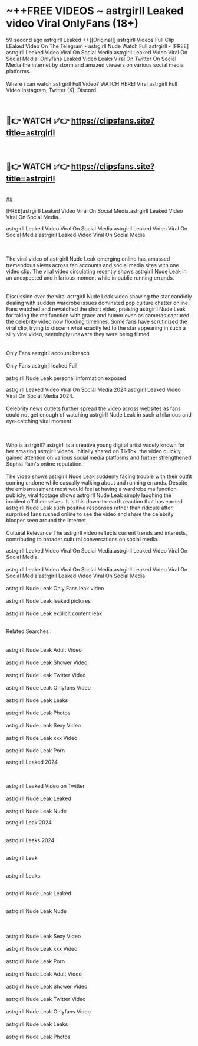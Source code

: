 # ~++FREE VIDEOS ~ astrgirll Leaked video Viral OnlyFans (18+)<br>


59 second ago astrgirll Leaked ++[[Original]] astrgirll Videos Full Clip LEaked Video On The Telegram  - astrgirll Nude  Watch Full astrgirll - [FREE] astrgirll Leaked Video Viral On Social Media.astrgirll Leaked Video Viral On Social Media.   Onlyfans Leaked Video Leaks Viral On Twitter On Social Media the internet by storm and amazed viewers on various social media platforms. <br><br>
Where i can watch astrgirll Full Video? WATCH HERE! Viral astrgirll Full Video Instagram, Twitter (X), Discord. <br>


 <br>

##  🔴👉 WATCH ✅👉  <a href="https://clipsfans.site?title=astrgirll&ref=git">https://clipsfans.site?title=astrgirll</a> <br>
  <br>

##  🔴👉 WATCH ✅👉  <a href="https://clipsfans.site?title=astrgirll&ref=git">https://clipsfans.site?title=astrgirll</a> <br>
  <br>
  ##



[FREE]astrgirll Leaked Video Viral On Social Media.astrgirll Leaked Video Viral On Social Media. <br>

astrgirll Leaked Video Viral On Social Media.astrgirll Leaked Video Viral On Social Media.astrgirll Leaked Video Viral On Social Media. <br>


  <br>

  <br>
The viral video of astrgirll Nude Leak emerging online has amassed tremendous views across fan accounts and social media sites with one video clip. The viral video circulating recently shows astrgirll Nude Leak in an unexpected and hilarious moment while in public running errands.<br>
<br>


<br>
Discussion over the viral astrgirll Nude Leak video showing the star candidly dealing with sudden wardrobe issues dominated pop culture chatter online. Fans watched and rewatched the short video, praising astrgirll Nude Leak for taking the malfunction with grace and humor even as cameras captured the celebrity video now flooding timelines. Some fans have scrutinized the viral clip, trying to discern what exactly led to the star appearing in such a silly viral video, seemingly unaware they were being filmed.<br>
<br>
<br> 
Only Fans astrgirll account breach<br>
<br>
Only Fans astrgirll leaked Full <br>
<br>
astrgirll Nude Leak personal information exposed<br>

astrgirll Leaked Video Viral On Social Media 2024.astrgirll Leaked Video Viral On Social Media 2024. <br>
<br>
Celebrity news outlets further spread the video across websites as fans could not get enough of watching astrgirll Nude Leak in such a hilarious and eye-catching viral moment.<br>
<br>

<br>
Who is astrgirll? astrgirll is a creative young digital artist widely known for her amazing astrgirll videos. Initially shared on TikTok, the video quickly gained attention on various social media platforms and further strengthened Sophia Rain's online reputation.<br>
<br>
The video shows astrgirll Nude Leak suddenly facing trouble with their outfit coming undone while casually walking about and running errands. Despite the embarrassment most would feel at having a wardrobe malfunction publicly, viral footage shows astrgirll Nude Leak simply laughing the incident off themselves. It is this down-to-earth reaction that has earned astrgirll Nude Leak such positive responses rather than ridicule after surprised fans rushed online to see the video and share the celebrity blooper seen around the internet.<br>
<br>
Cultural Relevance The astrgirll video reflects current trends and interests, contributing to broader cultural conversations on social media.<br>

astrgirll Leaked Video Viral On Social Media.astrgirll Leaked Video Viral On Social Media.<br>
<br>
astrgirll Leaked Video Viral On Social Media.astrgirll Leaked Video Viral On Social Media.astrgirll Leaked Video Viral On Social Media.<br>
<br>
astrgirll Nude Leak Only Fans leak video<br>
<br>
astrgirll Nude Leak leaked pictures<br>
<br>
astrgirll Nude Leak explicit content leak<br>


<br>
Related Searches :<br>
<br>

<br>
astrgirll Nude Leak Adult Video<br>
<br>
astrgirll Nude Leak Shower Video<br>
<br>
astrgirll Nude Leak Twitter Video<br>
<br>
astrgirll Nude Leak Onlyfans Video<br>
<br>
astrgirll Nude Leak Leaks<br>
<br>
astrgirll Nude Leak Photos<br>

<br>
astrgirll Nude Leak Sexy Video<br>
<br>
astrgirll Nude Leak xxx Video<br>
<br>
astrgirll Nude Leak Porn<br>

astrgirll  Leaked 2024 <br> <br>
<br>

astrgirll Leaked Video on Twitter <br>
<br>
astrgirll Nude Leak Leaked<br>
<br>
astrgirll Nude Leak Nude<br>


astrgirll  Leak 2024 <br> <br>



astrgirll  Leaks 2024 <br> <br>



 
astrgirll  Leak<br> <br>



astrgirll  Leaks<br> <br>


astrgirll Nude Leak Leaked<br> <br>

astrgirll Nude Leak Nude<br> <br>
<br> <br>
astrgirll Nude Leak Sexy Video
<br> <br>
astrgirll Nude Leak xxx Video
<br> <br>
astrgirll Nude Leak Porn
<br> <br>
astrgirll Nude Leak Adult Video
<br> <br>
astrgirll Nude Leak Shower Video
<br> <br>
astrgirll Nude Leak Twitter Video
<br> <br>
astrgirll Nude Leak Onlyfans Video
<br> <br>
astrgirll Nude Leak Leaks
<br> <br>
astrgirll Nude Leak Photos






</p>




 



</p>










